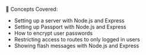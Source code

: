 🧠 Concepts Covered:

- Setting up a server with Node.js and Express
- Setting up Passport with Node.js and Express
- How to encrypt user passwords
- Restricting access to routes to only logged in users
- Showing flash messages with Node.js and Express